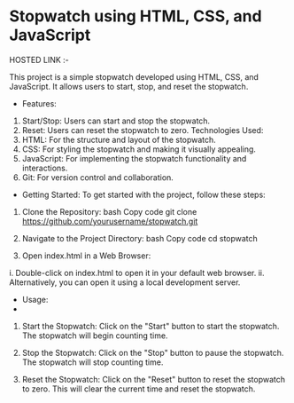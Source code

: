 # Stopwatch using HTML, CSS, and JavaScript
HOSTED LINK :- 

This project is a simple stopwatch developed using HTML, CSS, and JavaScript. It allows users to start, stop, and reset the stopwatch.

*  Features:
1.  Start/Stop: Users can start and stop the stopwatch.
2.  Reset: Users can reset the stopwatch to zero.
Technologies Used:
1.  HTML: For the structure and layout of the stopwatch.
2.  CSS: For styling the stopwatch and making it visually appealing.
3.  JavaScript: For implementing the stopwatch functionality and interactions.
4.  Git: For version control and collaboration.

*  Getting Started:
To get started with the project, follow these steps:

1.  Clone the Repository:
bash
Copy code
git clone https://github.com/yourusername/stopwatch.git

2.  Navigate to the Project Directory:
bash
Copy code
cd stopwatch

3.  Open index.html in a Web Browser:

i.  Double-click on index.html to open it in your default web browser.
ii.  Alternatively, you can open it using a local development server.

*  Usage:
*  
1.  Start the Stopwatch:
  Click on the "Start" button to start the stopwatch.
  The stopwatch will begin counting time.

2.  Stop the Stopwatch:
  Click on the "Stop" button to pause the stopwatch.
  The stopwatch will stop counting time.

3.  Reset the Stopwatch:
  Click on the "Reset" button to reset the stopwatch to zero.
  This will clear the current time and reset the stopwatch.
